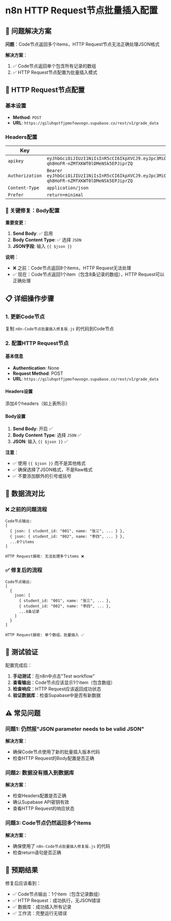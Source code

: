 # n8n HTTP Request节点批量插入配置

## 🎯 问题解决方案

**问题**：Code节点返回多个items，HTTP Request节点无法正确处理JSON格式

**解决方案**：
1. ✅ Code节点返回单个包含所有记录的数组
2. ✅ HTTP Request节点配置为批量插入模式

## 🔧 HTTP Request节点配置

### 基本设置
- **Method**: `POST`
- **URL**: `https://giluhqotfjpmofowvogn.supabase.co/rest/v1/grade_data`

### Headers配置

| Key | Value |
|-----|-------|
| `apikey` | `eyJhbGciOiJIUzI1NiIsInR5cCI6IkpXVCJ9.eyJpc3MiOiJzdXBhYmFzZSIsInJlZiI6ImdpbHVocW90ZmpwbW9mb3d2b2duIiwicm9sZSI6ImFub24iLCJpYXQiOjE3NDUzMDIwMDQsImV4cCI6MjA2MDg3ODAwNH0.NkVIqDlRM-qh8HoFR-nZMfXKWT0lDMeNSk5EPJiprZQ` |
| `Authorization` | `Bearer eyJhbGciOiJIUzI1NiIsInR5cCI6IkpXVCJ9.eyJpc3MiOiJzdXBhYmFzZSIsInJlZiI6ImdpbHVocW90ZmpwbW9mb3d2b2duIiwicm9sZSI6ImFub24iLCJpYXQiOjE3NDUzMDIwMDQsImV4cCI6MjA2MDg3ODAwNH0.NkVIqDlRM-qh8HoFR-nZMfXKWT0lDMeNSk5EPJiprZQ` |
| `Content-Type` | `application/json` |
| `Prefer` | `return=minimal` |

### 🎯 关键修复：Body配置

**重要变更**：

1. **Send Body**: ✅ 启用
2. **Body Content Type**: ✅ 选择 `JSON`
3. **JSON字段**: 输入 `{{ $json }}`

**说明**：
- ❌ 之前：Code节点返回8个items，HTTP Request无法处理
- ✅ 现在：Code节点返回1个item（包含8条记录的数组），HTTP Request可以正确处理

## 📋 详细操作步骤

### 1. 更新Code节点
复制 `n8n-Code节点批量插入修复版.js` 的代码到Code节点

### 2. 配置HTTP Request节点

#### 基本信息
- **Authentication**: None
- **Request Method**: POST
- **URL**: `https://giluhqotfjpmofowvogn.supabase.co/rest/v1/grade_data`

#### Headers设置
添加4个headers（如上表所示）

#### Body设置
1. **Send Body**: 开启 ✅
2. **Body Content Type**: 选择 `JSON` ✅
3. **JSON**: 输入 `{{ $json }}` ✅

**注意**：
- ✅ 使用 `{{ $json }}` 而不是其他格式
- ✅ 确保选择了JSON格式，不是Raw格式
- ✅ 不要添加额外的引号或括号

## 🔄 数据流对比

### ❌ 之前的问题流程
```
Code节点输出:
[
  { json: { student_id: "001", name: "张三", ... } },
  { json: { student_id: "002", name: "李四", ... } },
  ...8个items
]

HTTP Request接收: 无法处理多个items ❌
```

### ✅ 修复后的流程
```
Code节点输出:
[
  { 
    json: [
      { student_id: "001", name: "张三", ... },
      { student_id: "002", name: "李四", ... },
      ...8条记录
    ]
  }
]

HTTP Request接收: 单个数组，批量插入 ✅
```

## 🧪 测试验证

配置完成后：

1. **手动测试**：在n8n中点击"Test workflow"
2. **查看输出**：Code节点应该显示1个item（包含数组）
3. **检查响应**：HTTP Request应该返回成功状态
4. **验证数据库**：检查Supabase中是否有新数据

## ⚠️ 常见问题

### 问题1: 仍然报"JSON parameter needs to be valid JSON"
**解决方案**：
- 确保Code节点使用了新的批量插入版本代码
- 检查HTTP Request的Body配置是否正确

### 问题2: 数据没有插入到数据库
**解决方案**：
- 检查Headers配置是否正确
- 确认Supabase API密钥有效
- 查看HTTP Request的响应状态

### 问题3: Code节点仍然返回多个items
**解决方案**：
- 确保使用了 `n8n-Code节点批量插入修复版.js` 的代码
- 检查return语句是否正确

## 🎉 预期结果

修复后应该看到：
- ✅ Code节点输出：1个item（包含记录数组）
- ✅ HTTP Request：成功执行，无JSON错误
- ✅ 数据库：成功插入所有记录
- ✅ 工作流：完整运行无错误 